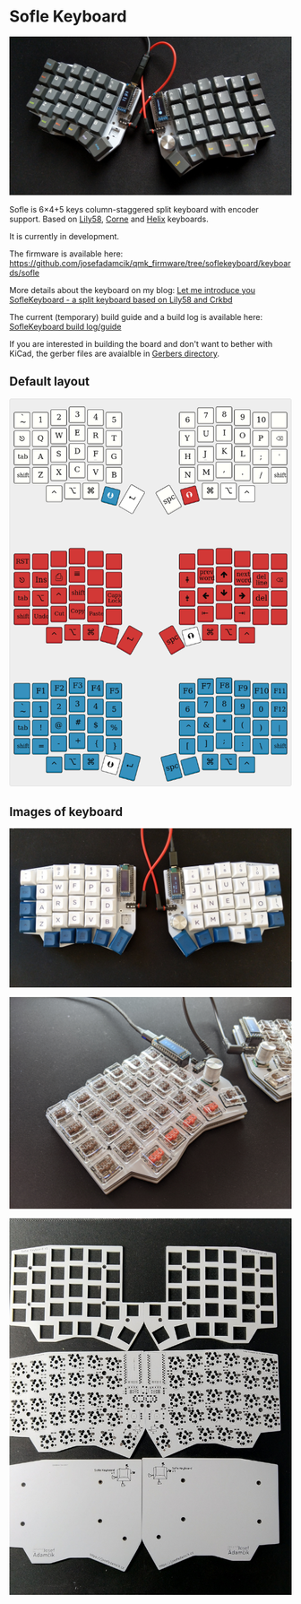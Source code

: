 # Sofle Keyboard

![SofleKeyboard](Images/IMG_20200126_114622.jpg)

Sofle is 6×4+5 keys column-staggered split keyboard with encoder support. Based on [Lily58](https://github.com/kata0510/Lily58), [Corne](https://github.com/foostan/crkbd) and [Helix](https://github.com/MakotoKurauchi/helix) keyboards.

It is currently in development.

The firmware is available here: https://github.com/josefadamcik/qmk_firmware/tree/soflekeyboard/keyboards/sofle

More details about the keyboard on my blog: [Let me introduce you SofleKeyboard - a split keyboard based on Lily58 and Crkbd](https://josef-adamcik.cz/electronics/let-me-introduce-you-sofle-keyboard-split-keyboard-based-on-lily58.html)

The current (temporary) build guide and a build log is available here: [SofleKeyboard build log/guide](https://josef-adamcik.cz/electronics/soflekeyboard-build-log-and-build-guide.html)

If you are interested in building the board and don't want to bether with KiCad, the gerber files are avaialble in [Gerbers directory](Gerbers/).

## Default layout 

![Default layout for SofleKeyboard](Images/soflekeyboard.png)

## Images of keyboard

![SofleKeyboard](Images/IMG_20191110_131443.jpg)

![SofleKeyboard Choc](Images/chocclear.jpg)

![SofleKeyboard PCB](Images/IMG_20191104_202757.jpg)
